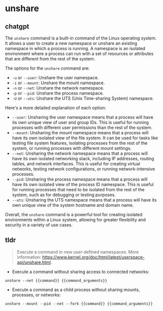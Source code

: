 # unshare 
## chatgpt 
The `unshare` command is a built-in command of the Linux operating system. It allows a user to create a new namespace or unshare an existing namespace in which a process is running. A namespace is an isolated environment where a process can run with a set of resources or attributes that are different from the rest of the system.

The options for the `unshare` command are:

- `-u` or `--user`: Unshare the user namespace.
- `-i` or `--mount`: Unshare the mount namespace.
- `-n` or `--net`: Unshare the network namespace.
- `-p` or `--pid`: Unshare the process namespace.
- `-U` or `--uts`: Unshare the UTS (Unix Time-sharing System) namespace.

Here's a more detailed explanation of each option:

- `--user`: Unsharing the user namespace means that a process will have its own unique view of user and group IDs. This is useful for running processes with different user permissions than the rest of the system.
- `--mount`: Unsharing the mount namespace means that a process will have its own isolated view of the file system. It can be used for tasks like testing file system features, isolating processes from the rest of the system, or running processes with different mount settings.
- `--net`: Unsharing the network namespace means that a process will have its own isolated networking stack, including IP addresses, routing tables, and network interfaces. This is useful for creating virtual networks, testing network configurations, or running network-intensive processes.
- `--pid`: Unsharing the process namespace means that a process will have its own isolated view of the process ID namespace. This is useful for running processes that need to be isolated from the rest of the system, such as for debugging or testing purposes.
- `--uts`: Unsharing the UTS namespace means that a process will have its own unique view of the system hostname and domain name.

Overall, the `unshare` command is a powerful tool for creating isolated environments within a Linux system, allowing for greater flexibility and security in a variety of use cases. 

## tldr 
 
> Execute a command in new user-defined namespaces.
> More information: <https://www.kernel.org/doc/html/latest/userspace-api/unshare.html>.

- Execute a command without sharing access to connected networks:

`unshare --net {{command}} {{command_arguments}}`

- Execute a command as a child process without sharing mounts, processes, or networks:

`unshare --mount --pid --net --fork {{command}} {{command_arguments}}`
